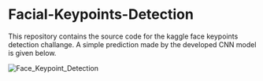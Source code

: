 # Facial-Keypoints-Detection

This repository contains the source code for the kaggle face keypoints detection challange. A simple prediction made by the developed CNN model is given below.

![Face_Keypoint_Detection](https://user-images.githubusercontent.com/33162362/129248698-83641b56-bafd-434e-94fd-741d61c9273c.JPG)

